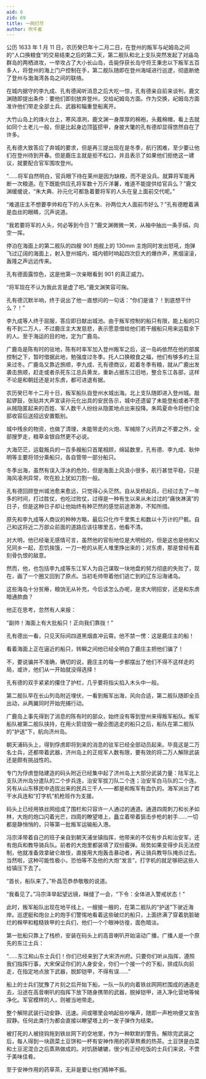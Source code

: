 ```yaml
---
aid: 6
zid: 69
title: 一网打尽
author: 吹牛者
---
```


公历 1633 年 1 月 11 日，农历癸巳年十二月二日，在登州的叛军与屺姆岛之间的“人口换粮食”的交易结束之后的第二天，第二舰队和北上支队突然发起了对庙岛群岛的两栖进攻，一举攻占了大小长山岛，击毙俘获长岛守将王秉忠以下叛军五百多人，将登州的海上门户控制在手，第二舰队随即在登州海域进行巡逻，彻底断绝了登州与渤海湾各岛之间的联络。

在城内据守的李九成、孔有德闻听消息之后大吃一惊，孔有德亲自前来谈判，鹿文渊随即提出条件：要他们即刻放弃登州，交给屺姆岛方面。作为交换，屺姆岛方面准许他们带走全部士兵、武器和辎重登船离开。

大竹山岛上的烽火台上，寒风凛冽，鹿文渊一身厚厚的棉袍，头戴棉帽，看上去就如同个土老儿一般，但是比起身边顶盔掼甲，身披大氅的孔有德却显得悠然自在了许多。

孔有德大致答应了弃城的要求，但是再三提出现在是冬季，航行困难，至少要让他们在登州待到开春。但是鹿庄主就是拒不松口，并且表示了如果他们拒绝这一建议，就要配合官军围攻登州。

“……将军自然明白，官兵眼下待在莱州是因为缺粮，而不是没兵。就算将军能再断一次粮道。在下既能供应孔将军数十万斤洋薯，难道不能提供给官兵么？”鹿文渊缓缓说，“朱大典、孙元化可都急着要将军的人头在皇上面前交代呢。”

“难道庄主不想要李帅和在下的人头在朱、孙两位大人面前市好么？”孔有德瞪着满是血丝的眼睛，沉声说道。

“我若要将军的人头，何必等到今日？”鹿文渊微微一笑，从袖中抽出一条手绢，向空一挥。

停泊在海面上的第二舰队的四艘 901 炮舰上的 130mm 主炮同时发出怒吼，炮弹飞过辽阔的海面上，射入登州城内，城内顿时响起四次巨大的爆炸声，黑烟滚滚，轰隆之声远远传来。

孔有德面露惊色，这是他第一次亲眼看到 901 的真正威力。

“将军现在不认为我此言是虚了吧。”鹿文渊笑容可掬。

孔有德沉默半响，终于说出了他一直想问的一句话：“你们是谁？！到底想干什么？！”

李九成等人终于屈服，答应即日献出城池。由于叛军控制的船只有限，能上船的只有不到二万人，不过鹿庄主大发慈悲，表示愿意借给他们若干艘船只用来运载余下的人。至于海运的目的地，定为广鹿岛。

广鹿岛是陈有时的驻地，陈有时率军加入登州叛军之后，这一岛屿依然在他的部属控制之下，暂时借据此地，勉强度过冬季。托人口换粮食之福，他们有够多的土豆来过冬。广鹿岛又靠近旅顺，李九成、孔有德商议，趁着冬季有粮，就从广鹿出发袭击旅顺，赶走或者杀死东江总兵黄龙，重新占据东江旧地，整合东江各部，这样不论是和朝廷还是对东虏，都可进退有据。

农历癸巳年十二月十日，叛军船队自登州水城出海。北上支队随即进入登州城。敲起锣鼓，张贴并大声宣读孙元化出具的安民告示，城中还遗留了未能登船或者不愿从贼隐匿起来的百姓、军人数千人纷纷从隐匿地点出来投降。朱鸣夏命令将他们全部收容后送招远安置甄别。

城中残余的物资，也做了清理，未能带走的火炮、军械除了火药弃之不要之外，全部搜罗走，粮草金银自然更不必说。

大海茫茫，运载叛兵的一百多艘船只首尾相顾，绵延数里，孔有德、李九成、耿仲明等主要将领分乘船只，各自管带一部分船只。

冬季出海，虽然有误入浮冰的危险，但是海面上风浪小很多，航行甚觉平稳，只是海风凌冽异常，吹在脸上犹如刀割一般。

孔有德回顾登州城池愈来愈远，只觉得心头茫然。自从吴桥起兵，已经过去了一年多的时间，打过胜仗，也吃过败仗，过得是一种有生以来从未过过的“痛快淋漓”的日子，但是这种日子却让他始终有种茫然的感觉前途渺渺，不知所措。

原先和李九成等人商议的种种方略，最后只化作千里焦土和数以十万计的尸骸。自己和这将近二万部众前面的道路应该往哪里去，他看不清。

对大明，他已经毫无感情可言，虽然他的官衔地位是大明给的，但是这也是他和父兄同乡一起，忍饥挨饿，一刀一枪的从死人堆里挣出来的；对东虏，那是曾经有着刻骨仇恨的敌意。

然而，他，也包括李九成等东江军人为自己谋取一块地盘的努力彻底的失败了，现在，画了一个圈又回到了原点。当初毛帅带着他们逃亡到的辽东沿海诸岛。

这些海岛十分贫瘠，粮饷无从补充，今后该怎么办呢，是求大明招安，还是和东虏暗通款曲？

他正在思考，忽然有人来报：

“副帅！海面上有大批船只！正向我们靠拢！”

孔有德出一看，只见天际间四道黑烟直冲云霄。他不禁一愣：这是鹿庄主的船！

看着海面上正在逼近的船只，转瞬之间他已经全明白了鹿庄主把他们骗了！

不，要说骗并不准确，确切的说，鹿庄主的每一步都摆出了他们不得不这样走的局，或许，他们从一开始就没得选择！

孔有德的双手紧紧的攥住了护栏，几乎要将指尖掐入木头中一般。

第二舰队早在长山列岛附近埋伏，一看到叛军出海，风向合适，第二舰队随即全员出动，从两翼同时开始兜捕行动。

广鹿岛上事先得到了消息的陈有时的部众，始终没有等到登州来得叛军船队。叛军船队被第二舰队挟持，在用火箭烧毁一艘企图逃走的船只之后，船队在第二舰队的“护送”下，航向济州岛。

朝天浦码头上，得到俘虏即将到来的消息的驻军已经全部动员起来。毕竟这是二万名士兵，还都带着武器，济州岛上的正规军人数有限，要有效的将二万人解除武装还是颇有挑战性的。

专门为俘虏登陆建造的码头附近已经集中起了济州岛上大部分武装力量：陆军北上支队济州岛分遣队的二个步兵连，治安军拔刀队二个连；治安军白马队的二个连。另有从山东移民中选拔出来的民兵三千人——都是和叛军有血仇的。海军派出了若干水兵连和“打字机”机枪班作为支援。

码头上已经用铁丝网组成了围栏和只容许一人通过的通道。通道四周刺刀和长矛如林，大炮的炮口闪着光芒，四周的瞭望塔上，矗立着带着狙击步枪的射手……一切都是静悄悄的，只等第一批叛军运输船入港。

冯宗泽带着自己的班子亲自到朝天浦坐镇指挥，他带来的不仅有步兵和治安军，还有炮兵和教导骑兵队。前者的大炮里都装填了双份霰弹。局势如果变得步兵无法控制，他就准备效拿破仑故伎，直接用大炮轰击暴动者，再让骑兵教导队掩杀过去。当然啦，这种可能性极小，恐怕等不及他的大炮“发言”，打字机的就足够把这些人给镇压下去了。

“首长，船队来了。”朴昌范恭恭敬敬的说道。

“我看见了。”冯宗泽举起望远镜，眯缝了一会，“下令：全体进入警戒状态！”

此时，叛军船队出现在地平线上，一艘接一艘的，在第二舰队的“护送”下驶近海岸。巡逻艇和炮台上的炮手们警惕地看着这些破烂的船只，上面挤满了穿着肮脏破烂的棉甲和粗糙铁甲的士兵们，他们一个个眼神彷徨，面色暗淡。

第一批船只靠上了栈桥，安装在码头上的高音喇叭开始滚动广播，广播人是一个原先的东江士兵：

“……东江和山东士兵们！你们已经来到了大宋济州府。只要你们听从指挥，遵照我们指挥行事，大宋保证你们的人身安全，你们一个接一个的下船，排成队向前走，在指定地点放下武器，脱卸铠甲，不得有误……”

船上的士兵们犹豫了片刻之后开始下船，一队一队的向着铁丝网网栏围成的通道走去，沿途在高音喇叭的指挥下放下随身携带的武器，脱掉铠甲，进入净化营地等候净化。军官模样的人，则被当地带走。

整个解除武装行动安静、迅速。间或哪里会响起些吵嚷声，随即一声枪响便又宣告寂静。任何此类行为都会直接以瞭望塔上的一发子弹作为结束。

被打死的人被挠钩拖到铁丝网下的空地里，作为一种默默的警告。解除完武装之后，每人得到一块蔬菜土豆饼和一杯有安神作用的药草熬煮的热茶。土豆饼是白菜和土豆泥混合之后蒸熟做成的。对饥肠辘辘，很少有正经吃饭的士兵们来说，不啻于美味佳肴。

至于安神作用的药草茶，无非是要让他们精神不振。
